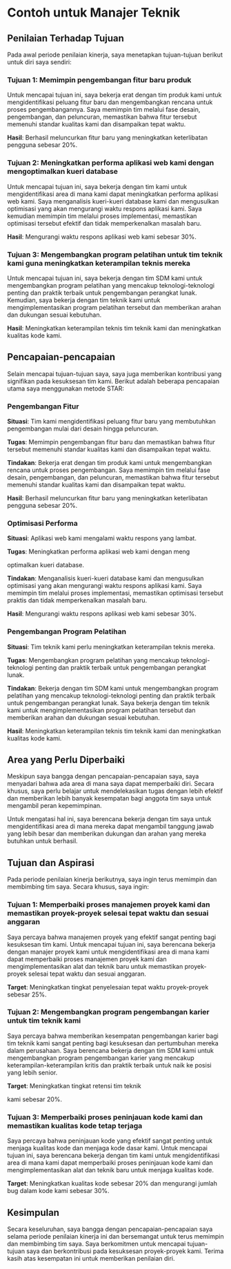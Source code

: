 # Contoh untuk Manajer Teknik

## **Penilaian Terhadap Tujuan**

Pada awal periode penilaian kinerja, saya menetapkan tujuan-tujuan berikut untuk diri saya sendiri:

### **Tujuan 1: Memimpin pengembangan fitur baru produk**

Untuk mencapai tujuan ini, saya bekerja erat dengan tim produk kami untuk mengidentifikasi peluang fitur baru dan mengembangkan rencana untuk proses pengembangannya. Saya memimpin tim melalui fase desain, pengembangan, dan peluncuran, memastikan bahwa fitur tersebut memenuhi standar kualitas kami dan disampaikan tepat waktu.

**Hasil**: Berhasil meluncurkan fitur baru yang meningkatkan keterlibatan pengguna sebesar 20%.

### **Tujuan 2: Meningkatkan performa aplikasi web kami dengan mengoptimalkan kueri database**

Untuk mencapai tujuan ini, saya bekerja dengan tim kami untuk mengidentifikasi area di mana kami dapat meningkatkan performa aplikasi web kami. Saya menganalisis kueri-kueri database kami dan mengusulkan optimisasi yang akan mengurangi waktu respons aplikasi kami. Saya kemudian memimpin tim melalui proses implementasi, memastikan optimisasi tersebut efektif dan tidak memperkenalkan masalah baru.

**Hasil**: Mengurangi waktu respons aplikasi web kami sebesar 30%.

### **Tujuan 3: Mengembangkan program pelatihan untuk tim teknik kami guna meningkatkan keterampilan teknis mereka**

Untuk mencapai tujuan ini, saya bekerja dengan tim SDM kami untuk mengembangkan program pelatihan yang mencakup teknologi-teknologi penting dan praktik terbaik untuk pengembangan perangkat lunak. Kemudian, saya bekerja dengan tim teknik kami untuk mengimplementasikan program pelatihan tersebut dan memberikan arahan dan dukungan sesuai kebutuhan.

**Hasil**: Meningkatkan keterampilan teknis tim teknik kami dan meningkatkan kualitas kode kami.

## **Pencapaian-pencapaian**

Selain mencapai tujuan-tujuan saya, saya juga memberikan kontribusi yang signifikan pada kesuksesan tim kami. Berikut adalah beberapa pencapaian utama saya menggunakan metode STAR:

### **Pengembangan Fitur**

**Situasi**: Tim kami mengidentifikasi peluang fitur baru yang membutuhkan pengembangan mulai dari desain hingga peluncuran.

**Tugas**: Memimpin pengembangan fitur baru dan memastikan bahwa fitur tersebut memenuhi standar kualitas kami dan disampaikan tepat waktu.

**Tindakan**: Bekerja erat dengan tim produk kami untuk mengembangkan rencana untuk proses pengembangan. Saya memimpin tim melalui fase desain, pengembangan, dan peluncuran, memastikan bahwa fitur tersebut memenuhi standar kualitas kami dan disampaikan tepat waktu.

**Hasil**: Berhasil meluncurkan fitur baru yang meningkatkan keterlibatan pengguna sebesar 20%.

### **Optimisasi Performa**

**Situasi**: Aplikasi web kami mengalami waktu respons yang lambat.

**Tugas**: Meningkatkan performa aplikasi web kami dengan meng

optimalkan kueri database.

**Tindakan**: Menganalisis kueri-kueri database kami dan mengusulkan optimisasi yang akan mengurangi waktu respons aplikasi kami. Saya memimpin tim melalui proses implementasi, memastikan optimisasi tersebut praktis dan tidak memperkenalkan masalah baru.

**Hasil**: Mengurangi waktu respons aplikasi web kami sebesar 30%.

### **Pengembangan Program Pelatihan**

**Situasi**: Tim teknik kami perlu meningkatkan keterampilan teknis mereka.

**Tugas**: Mengembangkan program pelatihan yang mencakup teknologi-teknologi penting dan praktik terbaik untuk pengembangan perangkat lunak.

**Tindakan**: Bekerja dengan tim SDM kami untuk mengembangkan program pelatihan yang mencakup teknologi-teknologi penting dan praktik terbaik untuk pengembangan perangkat lunak. Saya bekerja dengan tim teknik kami untuk mengimplementasikan program pelatihan tersebut dan memberikan arahan dan dukungan sesuai kebutuhan.

**Hasil**: Meningkatkan keterampilan teknis tim teknik kami dan meningkatkan kualitas kode kami.

## **Area yang Perlu Diperbaiki**

Meskipun saya bangga dengan pencapaian-pencapaian saya, saya menyadari bahwa ada area di mana saya dapat memperbaiki diri. Secara khusus, saya perlu belajar untuk mendelekasikan tugas dengan lebih efektif dan memberikan lebih banyak kesempatan bagi anggota tim saya untuk mengambil peran kepemimpinan.

Untuk mengatasi hal ini, saya berencana bekerja dengan tim saya untuk mengidentifikasi area di mana mereka dapat mengambil tanggung jawab yang lebih besar dan memberikan dukungan dan arahan yang mereka butuhkan untuk berhasil.

## **Tujuan dan Aspirasi**

Pada periode penilaian kinerja berikutnya, saya ingin terus memimpin dan membimbing tim saya. Secara khusus, saya ingin:

### **Tujuan 1: Memperbaiki proses manajemen proyek kami dan memastikan proyek-proyek selesai tepat waktu dan sesuai anggaran**

Saya percaya bahwa manajemen proyek yang efektif sangat penting bagi kesuksesan tim kami. Untuk mencapai tujuan ini, saya berencana bekerja dengan manajer proyek kami untuk mengidentifikasi area di mana kami dapat memperbaiki proses manajemen proyek kami dan mengimplementasikan alat dan teknik baru untuk memastikan proyek-proyek selesai tepat waktu dan sesuai anggaran.

**Target**: Meningkatkan tingkat penyelesaian tepat waktu proyek-proyek sebesar 25%.

### **Tujuan 2: Mengembangkan program pengembangan karier untuk tim teknik kami**

Saya percaya bahwa memberikan kesempatan pengembangan karier bagi tim teknik kami sangat penting bagi kesuksesan dan pertumbuhan mereka dalam perusahaan. Saya berencana bekerja dengan tim SDM kami untuk mengembangkan program pengembangan karier yang mencakup keterampilan-keterampilan kritis dan praktik terbaik untuk naik ke posisi yang lebih senior.

**Target**: Meningkatkan tingkat retensi tim teknik

kami sebesar 20%.

### Tujuan 3: Memperbaiki proses peninjauan kode kami dan memastikan kualitas kode tetap terjaga

Saya percaya bahwa peninjauan kode yang efektif sangat penting untuk menjaga kualitas kode dan menjaga kode dasar kami. Untuk mencapai tujuan ini, saya berencana bekerja dengan tim kami untuk mengidentifikasi area di mana kami dapat memperbaiki proses peninjauan kode kami dan mengimplementasikan alat dan teknik baru untuk menjaga kualitas kode.

**Target**: Meningkatkan kualitas kode sebesar 20% dan mengurangi jumlah bug dalam kode kami sebesar 30%.

## **Kesimpulan**

Secara keseluruhan, saya bangga dengan pencapaian-pencapaian saya selama periode penilaian kinerja ini dan bersemangat untuk terus memimpin dan membimbing tim saya. Saya berkomitmen untuk mencapai tujuan-tujuan saya dan berkontribusi pada kesuksesan proyek-proyek kami. Terima kasih atas kesempatan ini untuk memberikan penilaian diri.

